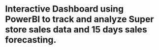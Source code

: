 # Interactive Dashboard using PowerBI to track and analyze Super store sales data and 15 days sales forecasting.
